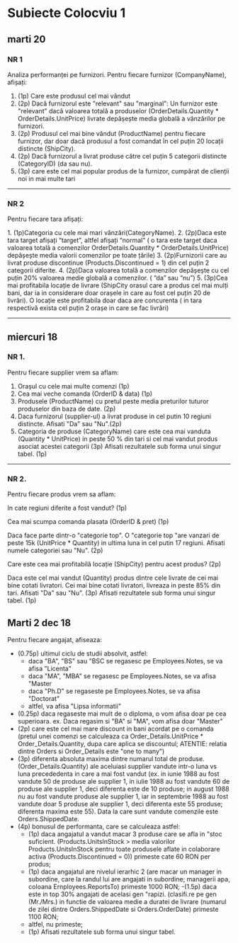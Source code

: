 # Subiecte Colocviu 1

## marti 20

### NR 1

Analiza performanței pe furnizori. Pentru fiecare furnizor (CompanyName), afișați:

1. (1p) Care este produsul cel mai vândut
2. ⁠(2p) Dacă furnizorul este "relevant" sau "marginal": Un furnizor este "relevant" dacă valoarea totală a produselor (OrderDetails.Quantity * OrderDetails.UnitPrice) livrate depășește media globală a vânzărilor pe furnizori.
3. ⁠(2p) Produsul cel mai bine vândut (ProductName) pentru fiecare furnizor, dar doar dacă produsul a fost comandat în cel puțin 20 locații distincte (ShipCity).
4. ⁠(2p) Dacă furnizorul a livrat produse către cel puțin 5 categorii distincte (CategoryID) (da sau nu).
5. ⁠(3p) care este cel mai popular produs de la furnizor, cumpărat de clienții noi in mai multe tari

---

### NR 2

Pentru fiecare tara afișați:

1.⁠ ⁠(1p)Categoria cu cele mai mari vânzări(CategoryName).
2.⁠ ⁠(2p)Daca este tara target afișați “target”, altfel afișați “normal” ( o tara este target daca valoarea totală a comenzilor OrderDetails.Quantity * OrderDetails.UnitPrice) depășește media valorii comenzilor pe toate țările)
3.⁠ ⁠(2p)Furnizorii care au livrat produse discontinue (Products.Discontinued = 1) din cel puțin 2 categorii diferite.
4.⁠ ⁠(2p)Daca valoarea totală a comenzilor depășește cu cel puțin 20% valoarea medie globală a comenzilor. ( “da” sau “nu”)
5.⁠ ⁠(3p)Cea mai profitabila locație de livrare (ShipCity orasul care a produs cel mai mulți bani, dar ia in considerare doar orașele in care au fost cel puțin 20 de livrări). O locație este profitabila doar daca are concurenta ( in tara respectivă exista cel puțin 2 orașe in care se fac livrări)

---

## miercuri 18

### NR 1.

Pentru fiecare supplier vrem sa aflam:

1. Orașul cu cele mai multe comenzi (1p)
2. Cea mai veche comanda (OrderID & data) (1p)
3. Produsele (ProductName) cu pretul peste media preturilor tuturor produselor din baza de date. (2p)
4. Daca furnizorul (supplier-ul) a livrat produse in cel putin 10 regiuni distincte. Afisati "Da" sau "Nu".(2p)
5. Categoria de produse (CategoryName) care este cea mai vanduta (Quantity * UnitPrice) in peste 50 % din tari si cel mai vandut produs asociat acestei categorii (3p)
   Afisati rezultatele sub forma unui singur tabel. (1p)

---

### NR 2.

Pentru fiecare produs vrem sa aflam:

In cate regiuni diferite a fost vandut? (1p)

Cea mai scumpa comanda plasata (OrderID & pret) (1p)

Daca face parte dintr-o "categorie top". O "categorie top "are vanzari de peste 15k (UnitPrice * Quantity) in ultima luna in cel putin 17 regiuni. Afisati numele categoriei sau "Nu". (2p)

Care este cea mai profitabilă locație (ShipCity) pentru acest produs? (2p)

Daca este cel mai vandut (Quantity) produs dintre cele livrate de cei mai bine cotati livratori. Cei mai bine cotati livratori, livreaza in peste 85% din tari. Afisati "Da" sau "Nu". (3p)
Afisati rezultatele sub forma unui singur tabel. (1p)

## Marti 2 dec 18

Pentru fiecare angajat, afiseaza:

- (0.75p) ultimul ciclu de studii absolvit, astfel:
  - daca "BA", "BS" sau "BSC se regasesc pe Employees.Notes, se va afisa "Licenta"
  - daca "MA", "MBA" se regasesc pe Employees.Notes, se va afisa "Master
  - daca "Ph.D" se regaseste pe Employees.Notes, se va afisa "Doctorat"
  - altfel, va afisa "Lipsa informatii"
- (0.25p) daca regaseste mai mult de o diploma, o vom afisa doar pe cea superioara.
  ex. Daca regasim si "BA" si "MA", vom afisa doar "Master"
- (2p) care este cel mai mare discount in bani acordat pe o comanda (pretul unei comenzi se calculeaza ca Order_Details.UnitPrice * Order_Details.Quantity, dupa care aplica se discountul; ATENTIE: relatia dintre Orders si Order_Details este "one to many")
- (3p) diferenta absoluta maxima dintre numarul total de produse. (Order_Details.Quantity) ale aceluiasi supplier vandute intr-o luna vs luna precededenta in care a mai fost vandut (ex. in iunie 1988 au fost vandute 50 de produse ale supplier 1, in iulie 1988 au fost vandute 60 de produse ale supplier 1, deci diferenta este de 10 produse; in august 1988 nu au fost vandute produse ale supplier 1, iar in septembrie 1988 au fost vandute doar 5 produse ale supplier 1, deci diferenta este 55 produse; diferenta maxima este 55). Data la care sunt vandute comenzile este Orders.ShippedDate.
- (4p) bonusul de performanta, care se calculeaza astfel:
  - (1p) daca angajatul a vandut macar 3 produse care se afla in "stoc suficient. (Products.UnitsInStock > media valorilor Products.UnitsInStock pentru toate produsele aflate in colaborare activa (Products.Discontinued = 0)) primeste cate 60 RON per produs;
  - (1p) daca angajatul are nivelul ierarhic 2 (are macar un manager in subordine, care la randul lui are angajati in subordine; managerii apa, coloana Ernployees.ReportsTo) primeste 1000 RON;
    -(1.5p) daca este in top 30% angajati de acelasi gen "rapizi. (clasifi.re pe gen (Mr./Mrs.) in functie de valoarea medie a duratei de livrare (numarul de zilei dintre Orders.ShippedDate si Orders.OrderDate) primeste 1100 RON;
  - altfel, nu primeste;
  - (1p) Afisati rezultatele sub forma unui singur tabel.
